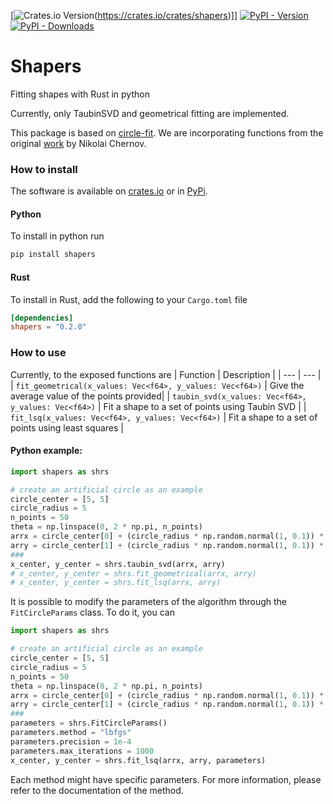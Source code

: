 [![Crates.io Version](https://img.shields.io/crates/v/shapers)(https://crates.io/crates/shapers)]]
[![PyPI - Version](https://img.shields.io/pypi/v/shapers)](https://pypi.org/project/shapers/)
[![PyPI - Downloads](https://img.shields.io/pypi/dm/shapers)](https://pypi.org/project/shapers/)
# Shapers
Fitting shapes with Rust in python

Currently, only TaubinSVD and geometrical fitting are implemented. 

This package is based on [circle-fit](https://github.com/AlliedToasters/circle-fit/). We are incorporating functions from the original [work](https://people.cas.uab.edu/~mosya/cl/MATLABcircle.html) by Nikolai Chernov.


### How to install
The software is available on [crates.io](https://crates.io/crates/shapers) or in [PyPi](https://pypi.org/project/shapers/).
#### Python
To install in python run
```bash
pip install shapers
```

#### Rust
To install in Rust, add the following to your `Cargo.toml` file
```toml
[dependencies]
shapers = "0.2.0"
```


### How to use 
Currently, to the exposed functions are
| Function | Description |
| --- | --- |
| `fit_geometrical(x_values: Vec<f64>, y_values: Vec<f64>)` | Give the average value of the points provided|
| `taubin_svd(x_values: Vec<f64>, y_values: Vec<f64>)` | Fit a shape to a set of points using Taubin SVD |
| `fit_lsq(x_values: Vec<f64>, y_values: Vec<f64>)` | Fit a shape to a set of points using least squares |


#### Python example:
```python
import shapers as shrs

# create an artificial circle as an example
circle_center = [5, 5]
circle_radius = 5
n_points = 50
theta = np.linspace(0, 2 * np.pi, n_points)
arrx = circle_center[0] + (circle_radius * np.random.normal(1, 0.1)) * np.cos(theta)
arry = circle_center[1] + (circle_radius * np.random.normal(1, 0.1)) * np.sin(theta)
###
x_center, y_center = shrs.taubin_svd(arrx, arry)
# x_center, y_center = shrs.fit_geometrical(arrx, arry)
# x_center, y_center = shrs.fit_lsq(arrx, arry)
```

It is possible to modify the parameters of the algorithm through the `FitCircleParams` class. To do it, you can
```python
import shapers as shrs

# create an artificial circle as an example
circle_center = [5, 5]
circle_radius = 5
n_points = 50
theta = np.linspace(0, 2 * np.pi, n_points)
arrx = circle_center[0] + (circle_radius * np.random.normal(1, 0.1)) * np.cos(theta)
arry = circle_center[1] + (circle_radius * np.random.normal(1, 0.1)) * np.sin(theta)
### 
parameters = shrs.FitCircleParams()
parameters.method = "lbfgs"
parameters.precision = 1e-4
parameters.max_iterations = 1000
x_center, y_center = shrs.fit_lsq(arrx, arry, parameters)
```
Each method might have specific parameters. For more information, please refer to the documentation of the method.
